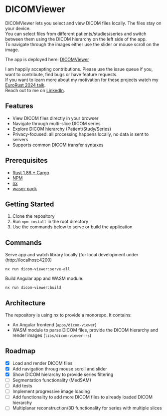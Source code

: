 # DICOMViewer

DICOMViewer lets you select and view DICOM files locally. The files stay on your device.\
You can select files from different patients/studies/series and switch between
them using the DICOM hierarchy on the left side of the app.\
To navigate through the images either use the slider or mouse scroll on the image.

The app is deployed here: [DICOMViewer](https://cryt1c.github.io/DicomViewer/)
<!--Showcase: [Placeholder]-->

I am happily accepting contributions. Please use the issue queue if you, want to contribute, find bugs or have feature requests.\
If you want to learn more about my motivation for these projects watch my [EuroRust 2024 talk](https://www.youtube.com/watch?v=ZzQaVH-9Dzs).\
Reach out to me on [LinkedIn](https://www.linkedin.com/in/david-peherstorfer/).

## Features

- View DICOM files directly in your browser
- Navigate through multi-slice DICOM series
- Explore DICOM hierarchy (Patient/Study/Series)
- Privacy-focused: all processing happens locally, no data is sent to servers
- Supports common DICOM transfer syntaxes

## Prerequisites

- [Rust 1.86 + Cargo](https://www.rust-lang.org/tools/install)
- [NPM](https://www.npmjs.com)
- [nx](https://nx.dev)
- [wasm-pack](https://rustwasm.github.io/wasm-pack/)

## Getting Started

1. Clone the repository
2. Run `npm install` in the root directory
3. Use the commands below to serve or build the application

## Commands

Serve app and watch library locally (for local development under (http://localhost:4200)
```
nx run dicom-viewer:serve-all
```

Build Angular app and WASM module.
```
nx run dicom-viewer:build
```

## Architecture
The repository is using nx to provide a monorepo. It contains:
- An Angular frontend (`apps/dicom-viewer`)
- WASM module to parse DICOM files, provide the DICOM hierarchy and render images (`libs/dicom-viewer-rs`)

## Roadmap
- [x] Load and render DICOM files
- [x] Add navigation throug mouse scroll and slider
- [x] Show DICOM hierarchy to provide series filtering
- [ ] Segmentation functionality (MedSAM)
- [ ] Add tests
- [ ] Implement progressive image loading
- [ ] Add functionality to add more DICOM files to already loaded DICOM hierarchy
- [ ] Multiplanar reconstruction/3D functionality for series with multiple slices
